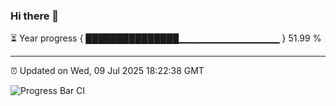 ### Hi there 👋

⏳ Year progress { ███████████████▁▁▁▁▁▁▁▁▁▁▁▁▁▁▁ } 51.99 %

---

⏰ Updated on Wed, 09 Jul 2025 18:22:38 GMT

![Progress Bar CI](https://github.com/liununu/liununu/workflows/Progress%20Bar%20CI/badge.svg)
